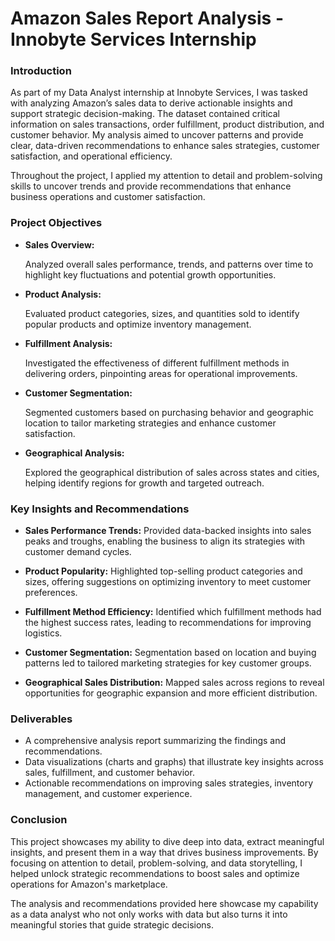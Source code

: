 # Amazon Sales Report Analysis - Innobyte Services Internship

### Introduction
As part of my Data Analyst internship at Innobyte Services, I was tasked with analyzing Amazon’s sales data to derive actionable insights and support strategic decision-making. The dataset contained critical information on sales transactions, order fulfillment, product distribution, and customer behavior. My analysis aimed to uncover patterns and provide clear, data-driven recommendations to enhance sales strategies, customer satisfaction, and operational efficiency.

Throughout the project, I applied my attention to detail and problem-solving skills to uncover trends and provide recommendations that enhance business operations and customer satisfaction.

### Project Objectives

- **Sales Overview:**

  Analyzed overall sales performance, trends, and patterns over time to highlight key fluctuations and potential growth opportunities.

- **Product Analysis:**

  Evaluated product categories, sizes, and quantities sold to identify popular products and optimize inventory management.

- **Fulfillment Analysis:**

  Investigated the effectiveness of different fulfillment methods in delivering orders, pinpointing areas for operational improvements.

- **Customer Segmentation:**

  Segmented customers based on purchasing behavior and geographic location to tailor marketing strategies and enhance customer satisfaction.

- **Geographical Analysis:**
  
  Explored the geographical distribution of sales across states and cities, helping identify regions for growth and targeted outreach.

### Key Insights and Recommendations

- **Sales Performance Trends:** Provided data-backed insights into sales peaks and troughs, enabling the business to align its strategies with customer demand cycles.

- **Product Popularity:** Highlighted top-selling product categories and sizes, offering suggestions on optimizing inventory to meet customer preferences.

- **Fulfillment Method Efficiency:** Identified which fulfillment methods had the highest success rates, leading to recommendations for improving logistics.

- **Customer Segmentation:** Segmentation based on location and buying patterns led to tailored marketing strategies for key customer groups.

- **Geographical Sales Distribution:** Mapped sales across regions to reveal opportunities for geographic expansion and more efficient distribution.

### Deliverables

- A comprehensive analysis report summarizing the findings and recommendations.
- Data visualizations (charts and graphs) that illustrate key insights across sales, fulfillment, and customer behavior.
- Actionable recommendations on improving sales strategies, inventory management, and customer experience.

### Conclusion

This project showcases my ability to dive deep into data, extract meaningful insights, and present them in a way that drives business improvements. By focusing on attention to detail, problem-solving, and data storytelling, I helped unlock strategic recommendations to boost sales and optimize operations for Amazon's marketplace.

The analysis and recommendations provided here showcase my capability as a data analyst who not only works with data but also turns it into meaningful stories that guide strategic decisions.

